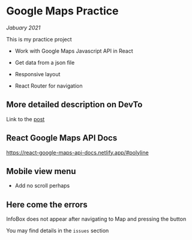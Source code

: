 # Google Maps Practice

*Jabuary 2021*

This is my practice project

- Work with Google Maps Javascript API in React

- Get data from a json file

- Responsive layout

- React Router for navigation

## More detailed description on DevTo

Link to the [post](https://dev.to/ptifur/google-maps-javascript-api-in-react-388j)

## React Google Maps API Docs

https://react-google-maps-api-docs.netlify.app/#polyline

## Mobile view menu

- Add no scroll perhaps

## Here come the errors

InfoBox does not appear after navigating to Map and pressing the button

You may find details in the `issues` section